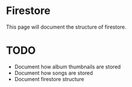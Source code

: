 # Firestore
This page will document the structure of firestore.

# TODO
- Document how album thumbnails are stored
- Document how songs are stored
- Document firestore structure